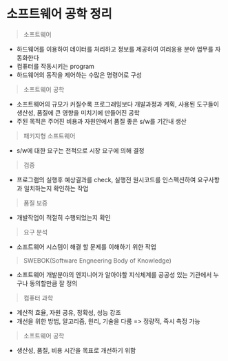 # 소프트웨어 공학 정리
> 소프트웨어<br>
- 하드웨어를 이용하여 데이터를 처리하고 정보를 제공하여 여러응용 분야 업무를 자동화한다
- 컴퓨터를 작동시키는 program
- 하드웨어의 동작을 제어하는 수많은 명령어로 구성
> 소프트웨어 공학<br>
- 소프트웨어의 규모가 커질수록 프로그래밍보다 개발과정과 계획, 사용된 도구들이 생산성, 품질에 큰 영향을 미치기에 만들어진 공학
- 주된 목적은 주어진 비용과 자원안에서 품질 좋은 s/w를 기간내 생산
> 패키지형 소프트웨어<br>
- s/w에 대한 요구는 전적으로 시장 요구에 의해 결정
> 검증<br>
- 프로그램의 실행후 예상결과를 check, 실행전 원시코드를 인스펙션하여 요구사항과 일치하는지 확인하는 작업
> 품질 보증<br>
- 개발작업이 적절히 수행되었는지 확인
> 요구 분석<br>
- 소프트웨어 시스템이 해결 할 문제를 이해하기 위한 작업
> SWEBOK(Software Engneering Body of Knowledge)<br>
- 소프트웨어 개발분야의 엔지니어가 알아야할 지식체계를 공공성 있는 기관에서 누구나 동의할만큼 잘 정의
> 컴퓨터 과학<br>
- 계산적 효율, 자원 공유, 정확성, 성능 강조
- 개선을 위한 방법, 알고리즘, 원리, 기술을 다룸 => 정량적, 즉시 측정 가능
> 소프트웨어 공학<br>
- 생산성, 품질, 비용 시간을 목표로 개선하기 위함

